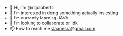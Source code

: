 - 👋 Hi, I’m @rigoloberto
- 👀 I’m interested in doing something actually instesting
- 🌱 I’m currently learning JAVA
- 💞️ I’m looking to collaborate on idk
- 📫 How to reach me vlaanesra@gmail.com

<!---
rigoloberto/rigoloberto is a ✨ special ✨ repository because its `README.md` (this file) appears on your GitHub profile.
You can click the Preview link to take a look at your changes.
--->

